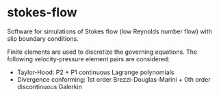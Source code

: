# stokes-flow
Software for simulations of Stokes flow (low Reynolds number flow) with slip boundary conditions.

Finite elements are used to discretize the governing equations. The following velocity-pressure element pairs are considered:
  - Taylor-Hood: P2 + P1 continuous Lagrange polynomials 
  - Divergence conforming: 1st order Brezzi-Douglas-Marini + 0th order discontinuous Galerkin
